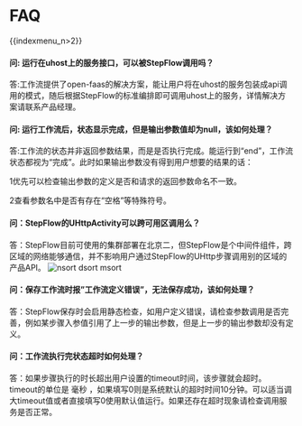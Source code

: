 # FAQ

{{indexmenu_n>2}}

#### 问: 运行在uhost上的服务接口，可以被StepFlow调用吗？

答:工作流提供了open-faas的解决方案，能让用户将在uhost的服务包装成api调用的模式，随后根据StepFlow的标准编排即可调用uhost上的服务，详情解决方案请联系产品经理。

#### 问: 运行工作流后，状态显示完成，但是输出参数值却为null，该如何处理？

答:工作流的状态并非返回参数结果，而是是否执行完成。能运行到“end”，工作流状态都视为“完成”。此时如果输出参数没有得到用户想要的结果的话：

1优先可以检查输出参数的定义是否和请求的返回参数命名不一致。

2查看参数名中是否有存在“空格”等特殊符号。

#### 问：StepFlow的UHttpActivity可以跨可用区调用么？

答：StepFlow目前可使用的集群部署在北京二，但StepFlow是个中间件组件，跨区域的网络能够通信，并不影响用户通过StepFlow的UHttp步骤调用别的区域的产品API。
![nsort dsort msort](/images/indexmenu\>/middleware/stepflow/FAQ#3)

#### 问：保存工作流时报”工作流定义错误”，无法保存成功，该如何处理？

答：StepFlow保存时会启用静态检查，如用户定义错误，请检查参数调用是否完善，例如某步骤入参值引用了上一步的输出参数，但是上一步的输出参数却没有定义。

#### 问：工作流执行完状态超时如何处理？

答：如果步骤执行的时长超出用户设置的timeout时间，该步骤就会超时。timeout的单位是 毫秒
，如果填写0则是系统默认的超时时间10分钟。可以适当调大timeout值或者直接填写0使用默认值运行。如果还存在超时现象请检查调用服务是否正常。
